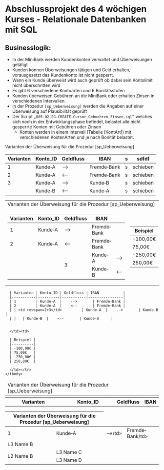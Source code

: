 # Abschlussprojekt des 4 wöchigen Kurses - Relationale Datenbanken mit SQL

## Businesslogik:

* In der MiniBank werden Kundenkonten verwaltet und Überweisungen getätigt
* Kunden können Überweisungen tätigen und Geld erhalten, vorausgesetzt das Kundenkonto ist nicht gesperrt.
* Wenn ein Kunde überweist wird auch geprüft ob dabei sein Kontolimit nicht überschritten wird
* Es gibt 6 verschiedene Kontoarten und 6 Bonitätsstufen
* Kunden überweisen Gebühren an die MiniBank oder erhalten Zinsen in verschiedenen Intervallen.
* In der Prozedur `[sp_Ueberweisung]` werden die Angaben auf einer Überweisung auf Plausibilität geprüft
* Der Script `„005‐02‐EG‐CREATE‐Cursor_Gebuehren_Zinsen.sql“` welches sich noch in der Entwicklungsphase befindet, belastet alle nicht gesperrte Konten mit Gebühren oder Zinsen
  * Konten werden in einem Intervall (Tabelle [KontArt]) mit verschiedenen KostenArten und je nach Bonität belastet.


Varianten der Überweisung für die Prozedur [sp_Ueberweisung]

| Varianten | Konto_ID | Geldfluss | IBAN           |   s  | sdfdf |
|-----------|----------|-----------|----------------|------------| -------------| 
| 1         | Kunde‐A  |    -->       | Fremde‐Bank | s | schieben              |
| 2         | Kunde‐A  |    <--       | Fremde‐Bank |  s | schieben              |
| 3         | Kunde‐A  |    -->       | Kunde‐B     | s  | schieben              |
|           | Kunde‐B  |    <--       | Kunde‐A     |  s | schieben              |



<table>
<tr><td colspan="2">Varianten der Überweisung für die Prozedur [sp_Ueberweisung]</td></tr>
<tr><td>

| Varianten | Konto_ID | Geldfluss | IBAN           |
|-----------|----------|-----------|----------------|
| 1         | Kunde‐A  |    -->       | Fremde‐Bank |
| 2         | Kunde‐A  |    <--       | Fremde‐Bank |
| | <td rowspan=2>3</td>         | Kunde‐A  |    -->       | Kunde‐B     |
| |   | Kunde‐B  |    <--       | Kunde‐A     |
             
    
</td><td>

| Beispiel | 
|----------|
| -100,00€ |
| 75,00€   |
| -250,00€ |
| 250,00€  |
 
</td></tr> </table>



<table>
    <thead>
        <tr>
         <td colspan="2">Varianten der Überweisung für die Prozedur [sp_Ueberweisung]</td>
        </tr>
    </thead>
    <tbody>
      <tr><td>
            <tr>
                <th>Varianten</th>
                <th>Konto_ID</th>
                <th>Geldfluss</th>
                <th>IBAN</th>
            </tr>       
              
      | Varianten | Konto_ID | Geldfluss | IBAN           |
      |-----------|----------|-----------|----------------|
      | 1         | Kunde‐A  |    -->       | Fremde‐Bank |
      | 2         | Kunde‐A  |    <--       | Fremde‐Bank |
      | | <td rowspan=2>3</td>         | Kunde‐A  |    -->       | Kunde‐B     |
      | |   | Kunde‐B  |    <--       | Kunde‐A     |


      </td><td>

      | Beispiel | 
      |----------|
      | -100,00€ |
      | 75,00€   |
      | -250,00€ |
      | 250,00€  |

      </td></tr>
    </tbody>
</table>






<table>
    <thead>
        <tr>
          <th colspan="2">Varianten der Überweisung für die Prozedur [sp_Ueberweisung]</th>
        </tr>
    </thead>
    <tbody>
        <tr>
            <td>1</td>
            <td>Kunde‐A</td>
            <td>-->/td>
            <td>Fremde‐Bank/td>
        </tr>
        <tr>
            <td>L3 Name B</td>
        </tr>
        <tr>
            <td rowspan=2>L2 Name B</td>
            <td>L3 Name C</td>
        </tr>
        <tr>
            <td>L3 Name D</td>
        </tr>
    </tbody>
</table>
